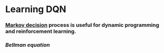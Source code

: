 # Learning DQN
### [Markov decision](https://en.wikipedia.org/wiki/Markov_decision_process) process is useful for dynamic programming and reinforcement learning.
### *Bellman equation* 
